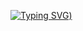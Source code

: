 [![Typing SVG](https://readme-typing-svg.demolab.com?font=Fira+Code&duration=3000&pause=500&color=13F7CF&background=55FFB300&random=false&width=435&lines=Hi+there%2C+I'm+Rohit+More+;I+hope+you're+doing+well;Enjoy+your+time+%3A))](https://git.io/typing-svg)
